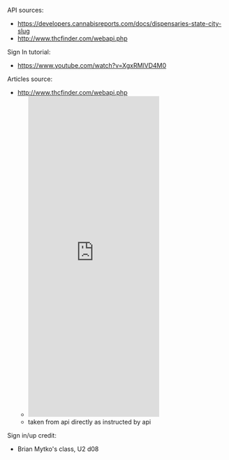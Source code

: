 API sources:
- https://developers.cannabisreports.com/docs/dispensaries-state-city-slug
- http://www.thcfinder.com/webapi.php

Sign In tutorial:
- https://www.youtube.com/watch?v=XgxRMlVD4M0

Articles source:
- http://www.thcfinder.com/webapi.php
    - <iframe src="http://www.thcfinder.com/webapi/?sid=0&near=0&strains=0&blog=5" style="border:0px #FFFFFF none;" name="thcfinder_web_api" scrolling="no" frameborder="0" marginheight="0px" marginwidth="0px" height="735px" width="300px" allowTransparency="true"></iframe>
    - taken from api directly as instructed by api

Sign in/up credit:
- Brian Mytko's class, U2 d08



